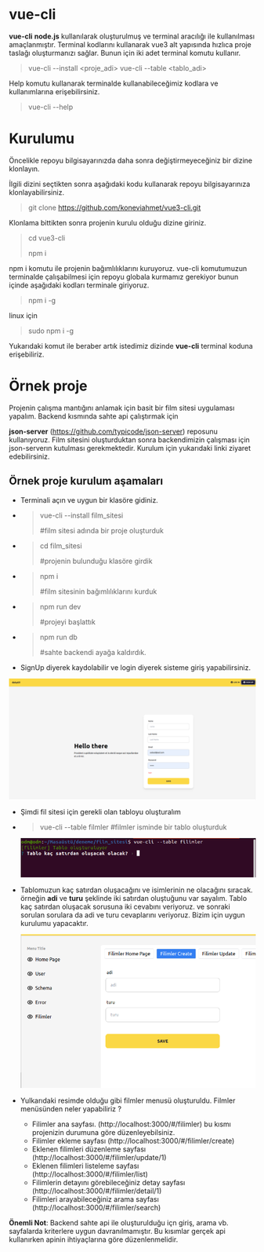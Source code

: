 # vue-cli
**vue-cli** **node.js** kullanılarak oluşturulmuş ve terminal aracılığı ile kullanılması amaçlanmıştır. Terminal kodlarını kullanarak vue3 alt yapısında hızlıca proje taslağı oluşturmanızı sağlar. 
Bunun için iki adet terminal komutu kullanır. 

> vue-cli --install <proje_adi>
> vue-cli --table <tablo_adi>

Help komutu kullanarak terminalde kullanabileceğimiz kodlara ve kullanımlarına erişebilirsiniz.

> vue-cli --help 

# Kurulumu

Öncelikle repoyu bilgisayarınızda daha sonra değiştirmeyeceğiniz bir dizine klonlayın. 

İlgili dizini seçtikten sonra aşağıdaki kodu kullanarak repoyu bilgisayarınıza klonlayabilirsiniz.

> git clone https://github.com/koneviahmet/vue3-cli.git

Klonlama bittikten sonra projenin kurulu olduğu dizine giriniz.

> cd vue3-cli
>
> npm i

npm i komutu ile projenin bağımlılıklarını kuruyoruz. vue-cli komutumuzun terminalde çalışabilmesi için repoyu globala kurmamız gerekiyor bunun içinde aşağıdaki kodları terminale giriyoruz.

> npm i -g

linux için

> sudo npm i -g 

Yukarıdaki komut ile beraber artık istedimiz dizinde **vue-cli** terminal koduna erişebiliriz.



# Örnek proje 

Projenin çalışma mantığını anlamak için basit bir film sitesi uygulaması yapalım. Backend kısmında sahte api çalıştırmak için 

**json-server** (https://github.com/typicode/json-server) reposunu kullanıyoruz.  Film sitesini oluşturduktan sonra backendimizin çalışması için json-serverın kutulması gerekmektedir. Kurulum için yukarıdaki linki ziyaret edebilirsiniz.

## Örnek proje kurulum aşamaları

* Terminali açın ve uygun bir klasöre gidiniz.

* > vue-cli --install film_sitesi 
  >
  > #film sitesi adında bir proje oluşturduk

* > cd film_sitesi 
  >
  > #projenin bulunduğu klasöre girdik

* > npm i 
  >
  > #film sitesinin bağımlılıklarını kurduk

* > npm run dev 
  >
  > #projeyi başlattık

* > npm run db
  >
  > #sahte backendi ayağa kaldırdık.

* SignUp diyerek kaydolabilir ve login diyerek sisteme giriş yapabilirsiniz.

![](images/signup.png)

* Şimdi fil sitesi için gerekli olan tabloyu oluşturalım

* > vue-cli --table filmler
  > #filmler isminde bir tablo oluşturduk

  ![](images/tablo_satir.png)

* Tablomuzun kaç satırdan oluşacağını ve isimlerinin ne olacağını sıracak. örneğin **adi** ve **turu** şeklinde iki satırdan oluştuğunu var sayalım. Tablo kaç satırdan oluşacak sorusuna iki cevabını veriyoruz. ve sonraki sorulan sorulara da adi ve turu cevaplarını veriyoruz. Bizim için uygun kurulumu yapacaktır.

   ![](images/filmler.png)

* Yulkarıdaki resimde olduğu gibi filmler menusü oluşturuldu. Filmler menüsünden neler yapabiliriz ?
  * Filimler ana sayfası. (http://localhost:3000/#/filimler) bu kısmı projenizin durumuna göre düzenleyebilsiniz.
  * Filimler ekleme sayfası (http://localhost:3000/#/filimler/create)
  * Eklenen filimleri düzenleme sayfası (http://localhost:3000/#/filimler/update/1)
  * Eklenen filimleri listeleme sayfası (http://localhost:3000/#/filimler/list)
  * Filimlerin detayını görebileceğiniz detay sayfası (http://localhost:3000/#/filimler/detail/1)
  * Filimleri arayabileceğiniz arama sayfası (http://localhost:3000/#/filimler/search)



**Önemli Not**: Backend sahte api ile oluşturulduğu içn giriş, arama vb. sayfalarda kriterlere uygun davranılmamıştır. Bu kısımlar gerçek api kullanırken apinin ihtiyaçlarına göre düzenlenmelidir.
